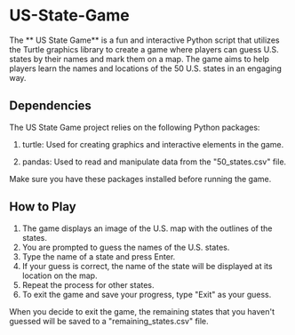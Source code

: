 # US-State-Game

The ** US State Game** is a fun and interactive Python script that utilizes the Turtle graphics library to create a game where players can guess U.S. states by their names and mark them on a map. The game aims to help players learn the names and locations of the 50 U.S. states in an engaging way.

## Dependencies

The US State Game project relies on the following Python packages:

1. turtle: Used for creating graphics and interactive elements in the game.

2. pandas: Used to read and manipulate data from the "50_states.csv" file.

Make sure you have these packages installed before running the game.

## How to Play

1. The game displays an image of the U.S. map with the outlines of the states.
2. You are prompted to guess the names of the U.S. states.
3. Type the name of a state and press Enter.
4. If your guess is correct, the name of the state will be displayed at its location on the map.
5. Repeat the process for other states.
6. To exit the game and save your progress, type "Exit" as your guess.

When you decide to exit the game, the remaining states that you haven't guessed will be saved to a "remaining_states.csv" file.
